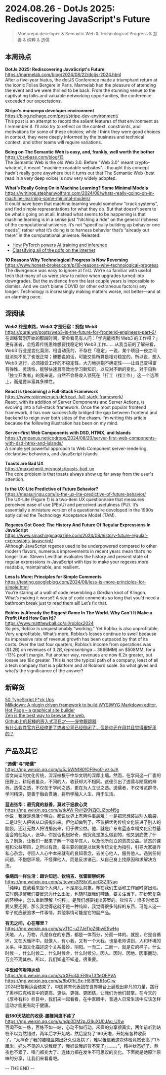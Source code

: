 2024.08.26 -  DotJs 2025: Rediscovering JavaScript's Future  
========  

> Monorepo developer & Semantic Web & Technological Progress & 慈善 & 纯粹 & 透儒

## 本周热点

**DotJs 2025: Rediscovering JavaScript's Future**  
https://marmelab.com/blog/2024/08/22/dotjs-2024.html  
After a five-year hiatus, the dotJS Conference made a triumphant return at the iconic Folies Bergère in Paris. Marmelab had the pleasure of attending the event and we were thrilled to be back. From the stunning venue to the captivating talks and valuable networking opportunities, the conference exceeded our expectations.

**Stripe's monorepo developer environment**  
https://blog.nelhage.com/post/stripe-dev-environment/  
This post is an attempt to record the salient features of that environment as I remember it. I’ll also try to reflect on the context, constraints, and motivations for some of these choices; while I think they were good choices in context, they were deeply informed by the business and technical context, and other teams will require variations.

**Being on The Semantic Web is easy, and, frankly, well worth the bother**  
https://csvbase.com/blog/13  
The Semantic Web is the old Web 3.0. Before "Web 3.0" meant crypto-whatnot, it meant "machine-readable websites". I thought this concept hadn't really gone anywhere but it turns out that The Semantic Web (best read in a very deep voice) is now very widely adopted.

**What’s Really Going On in Machine Learning? Some Minimal Models**  
https://writings.stephenwolfram.com/2024/08/whats-really-going-on-in-machine-learning-some-minimal-models/  
It could have been that machine learning would somehow “crack systems”, and find simple representations for what they do. But that doesn’t seem to be what’s going on at all. Instead what seems to be happening is that machine learning is in a sense just “hitching a ride” on the general richness of the computational universe. It’s not “specifically building up behavior one needs”; rather what it’s doing is to harness behavior that’s “already out there” in the computational universe. Releated:  
- [How PyTorch powers AI training and inference](https://engineering.fb.com/2024/08/23/ml-applications/pytorch-ai-training-inference/)  
- [Classifying all of the pdfs on the internet](https://snats.xyz/pages/articles/classifying_a_bunch_of_pdfs.html)  

**10 Reasons Why Technological Progress Is Now Reversing**  
https://www.honest-broker.com/p/10-reasons-why-technological-progress  
The divergence was easy to ignore at first. We’re so familiar with useful tech that many of us were slow to notice when upgrades turned into downgrades. But the evidence from the last couple years is impossible to dismiss. And we can’t blame COVID (or other extraneous factors) any longer. Technology is increasingly making matters worse, not better—and at an alarming pace.

## 深阅读

**Web2 终是末路，Web3 才是归宿：拥抱 Web3**  
https://ourai.ws/posts/web3-is-the-future-for-frontend-engineers-part-2/  
在训练营刚开始的那段时间，常会看见有人问：「学完能找到 Web3 的工作吗？」更有甚者，会抱着传统思维想要找稳定的 Web3 工作…… 从我当前的了解来看，Web3 行业是变化莫测、相当动荡的，不存在「稳定」一说，某个项目一夜之间就消失不见了也很正常；硬要说的话，可能交易所算是相对稳定的。所以说，想入 Web3 这行，必须接受工作的不稳定性，大力地拥抱不确定性——让自己变得富有弹性、灵活性，能够快速且高效地学习新知识，以应对不断的变化。对于自称「独立开发者」的我来说，自然不会将收入锁死在「打工（找工作）」这一个选项上，而是要丰富其多样性。

**React is (becoming) a Full-Stack Framework**  
https://www.robinwieruch.de/react-full-stack-framework/  
React, with its addition of Server Components and Server Actions, is evolving into a full-stack framework. Once the most popular frontend framework, it has now successfully bridged the gap between frontend and backend to reign over both sides of the chasm. I'm writing this article because the following illustration has been on my mind.

**Server-first Web Components with DSD, HTMX, and Islands**  
https://tympanus.net/codrops/2024/08/20/server-first-web-components-with-dsd-htmx-and-islands/  
A simple yet powerful approach to Web Component server-rendering, declarative behaviors, and JavaScript islands.

**Toasts are Bad UX**  
https://maxschmitt.me/posts/toasts-bad-ux  
The core problem is that toasts always show up far away from the user's attention.

**Is the UX-Lite Predictive of Future Behavior?**  
https://measuringu.com/is-the-ux-lite-predictive-of-future-behavior/  
The UX-Lite (Figure 1) is a two-item UX questionnaire that measures perceived ease of use (PEoU) and perceived usefulness (PU). It’s essentially a miniature version of a questionnaire developed in the 1990s aptly called the Technology Acceptance Model (TAM).

**Regexes Got Good: The History And Future Of Regular Expressions In JavaScript**  
https://www.smashingmagazine.com/2024/08/history-future-regular-expressions-javascript/  
Although JavaScript regexes used to be underpowered compared to other modern flavors, numerous improvements in recent years mean that’s no longer true. Steven Levithan evaluates the history and present state of regular expressions in JavaScript with tips to make your regexes more readable, maintainable, and resilient.

**Less Is More: Principles for Simple Comments**  
https://testing.googleblog.com/2024/08/less-is-more-principles-for-simple.html  
You’re staring at a wall of code resembling a Gordian knot of Klingon. What’s making it worse? A sea of code comments so long that you’d need a bathroom break just to read them all! Let’s fix that.

**Roblox is Already the Biggest Game In The World. Why Can't It Make a Profit (And How Can It)?**  
https://www.matthewball.co/all/roblox2024  
So yes, Roblox is unquestionably “working.” Yet Roblox is also unprofitable. Very unprofitable. What’s more, Roblox’s losses continue to swell because its impressive rate of revenue growth has been outpaced by that of its costs. Over the last four quarters, Roblox’s income from operations was ($1.2B) on revenues of $3.2B, representing a -38% profit margin. During the company’s four pre-pandemic quarters, income was ($66MM) on $508MM, for a -13% profit margin. Put another way, revenues are now 6.2x greater, but losses are 18x greater. This is not the typical path of a company, least of all a tech company that is a platform and at Roblox’s scale. So what gives and what’s the significance of the answer?

## 新鲜货

[50 TypeScript F*ck Ups](https://leanpub.com/50-ts)  
[Milkdown: A plugin driven framework to build WYSIWYG Markdown editor.](https://milkdown.dev/)  
[Hot Page – a graphical site builder](https://hot.page/)  
[Zen is the best way to browse the web.](https://www.zen-browser.app/)  
[Github上的超棒的嵌入式项目之——宠物跟踪器](https://zhuanlan.zhihu.com/p/657506513)  
[有什么软件官方已经停更了或者公司已经倒闭了，但是你还在用并且觉得很好用的？](https://www.zhihu.com/question/571445355/answer/3500922044)  

## 产品及其它

**“透儒”与“陋儒”**  
https://mp.weixin.qq.com/s/5J5WNf801OF9yo0-vzibJA  
崇文尚读的文化传统，深深植根于中华文明的深厚土壤。然而，在学问这一广袤的田野上，耕耘者虽众，不同的人，收获却大不相同。这便引出了透儒与陋儒的辨析。透儒之透，不仅在于学问之透，更在为人立世之透。透儒者，不仅博览群书、学问精深，更善于融会贯通，将所学融入人生、用于生活。

**蓝态张华：最究竟的慈善，莫过于拯救心灵**  
https://mp.weixin.qq.com/s/tkAW-RvH2KNZjCLlZbpN5g  
他说：我就是想活个明白。都说世界上有两件事最难：一是把思想装进别人脑袋，二是让别人把钱从口袋掏出来。但他却做到了，不仅把优秀传统文化装进了别人的脑袋，还让无数人把钱捐出来，用于做公益。他，就是广东省蓝态幸福文化公益基金会的创始人，张华。你是否也很好奇，他究竟是怎么做到的，他又到底做了什么？别急，让我们一起来了解一下张华其人，以及他所创立的蓝态公益。蓝态的课程和公益项目，之所以有效，最主要的就是以优秀传统文化为指引，引导大家摒弃私心杂念，寻回人人心中本来就有的良知善念，去关心他人，服务他人。遇到任何问题，不抱怨环境，不怪罪他人，而是反求诸己，从自己身上找原因和求解决方法。

**像飓风一样生活：跟许知远、钦培吉、张雷聊聊纯粹**  
https://mp.weixin.qq.com/s/itcwns3P8IxVLueG8ZRNag  
「纯粹」在我看来是个大词儿，不是那么具象，却在我们生活和工作里时常出现。它时刻提醒我们要反思为什么出发，也随时跟我们喊话，要关注当下。在纷繁复杂的环境中，怎么重新理解「纯粹」，是我们想要找出答案的。钦培吉：很多时候既要又要还要，那么我觉得这就不是一种纯粹，我觉得很多纯粹的东西，可能人这一辈子就应该追求一件事情，其他事情可能是它的副产品。

**有无之间，心在哪里？**  
https://mp.weixin.qq.com/s/vTfC-u27JeTioZ6bwE5wHg  
天地，人，万物，凡是存在的东西，都是一体而分，分而一体的。就是，它是自循环，又在大循环中。就像人，有小我，又有一个大我。也是老师讲到，人和环境的关系。中国文化描述这个关系最妙，阴阳。一而二，二而一，就是它的样子。什么时候一，什么时候二，什么时候合，什么时候分。因人、因时、因地、因事而动。万变不离其宗。所以，我们知道不知道，很重要。

**中医如何看待运动**  
https://mp.weixin.qq.com/s/trXFioQLER9pT3fteOEPVA  
https://mp.weixin.qq.com/s/8bOfhL9x-H8i8PEft1oC-w  
2024巴黎奥运会结束了，中国体育代表团在世界舞台上展现出非凡的力量，践行了奥林匹克格言中的更高、更快、更强、更团结，让我们为他们鼓掌。在今天的《厚朴有料》栏目中，我们来一起看看，在中医眼中，普通人日常生活中应该怎样运动才能更有助于健康。

**我180天站桩的收获-腰椎间盘不疼了**  
https://mp.weixin.qq.com/s/hdp0DM2pJ28uXU0JAu_UXw  
百闻不如一练，百练不如一站，心动不如行动。禾熹的分享很真实，两年前听到站桩不以为然错过，两年后才开始站，然后坚持了180天啦，开始有各种收获了。“太神奇了我的腰椎盘突出好久没发病了，难以置信我这次体检竟然长高了1.5厘米，好久不见的人说我瘦了，我妈说我的背不驼了。。。。。。”，精神状态好了、熬夜也不累了、嗓门都变大了、连体力都在发生不可思议的变化。下面就是她原汁原味的分享，让我们来看看吧。

-- THE END --
